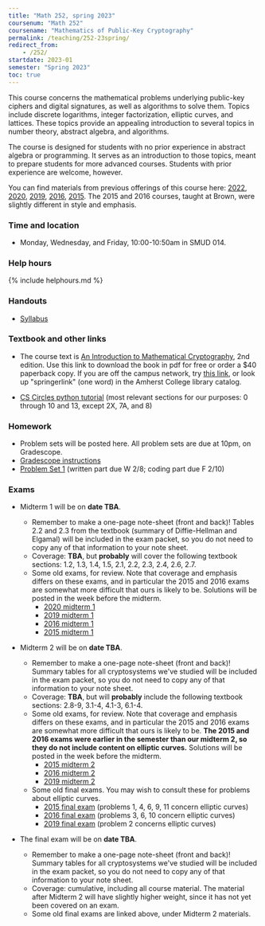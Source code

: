 ```yaml
---
title: "Math 252, spring 2023"
coursenum: "Math 252"
coursename: "Mathematics of Public-Key Cryptography"
permalink: /teaching/252-23spring/
redirect_from:
    - /252/
startdate: 2023-01
semester: "Spring 2023"
toc: true
---
```


This course concerns the mathematical problems underlying public-key ciphers and digital signatures, as well as algorithms to solve them. Topics include discrete logarithms, integer factorization, elliptic curves, and lattices. These topics provide an appealing introduction to several topics in number theory, abstract algebra, and algorithms.

The course is designed for students with no prior experience in abstract algebra or programming. It serves as an introduction to those topics, meant to prepare students for more advanced courses. Students with prior experience are welcome, however.

You can find materials from previous offerings of this course here: [2022](../252-22spring), [2020](../252-20spring), [2019](../252-19spring), [2016](../158-16fall), [2015](../158-15fall). The 2015 and 2016 courses, taught at Brown, were slightly different in style and emphasis.

### Time and location
* Monday, Wednesday, and Friday, 10:00-10:50am in SMUD 014.

### Help hours

{% include helphours.md %}

### Handouts

*   [Syllabus](handouts/syllabus.pdf)
<!--handouts-->

### Textbook and other links

*   The course text is [An Introduction to Mathematical Cryptography](https://link.springer.com/book/10.1007/978-1-4939-1711-2), 2nd edition. Use this link to download the book in pdf for free or order a $40 paperback copy. If you are off the campus network, try [this link](https://link.springer.com.ezproxy.amherst.edu/book/10.1007/978-1-4939-1711-2), or look up "springerlink" (one word) in the Amherst College library catalog.
<!--*   [Starter code and testing notebooks](https://www.dropbox.com/sh/a11zuil8bm8lylb/AABoeXEln6uR4vmnG-O9outza?dl=0) -->
*   [CS Circles python tutorial](https://cscircles.cemc.uwaterloo.ca/) (most relevant sections for our purposes: 0 through 10 and 13, except 2X, 7A, and 8)


### Homework

* Problem sets will be posted here. All problem sets are due at 10pm, on Gradescope.
* [Gradescope instructions](handouts/gsinfo.pdf)
* [Problem Set 1](psets/pset1.pdf) (written part due W 2/8; coding part due F 2/10)
<!--psets-->

### Exams

* Midterm 1 will be on **date TBA**.
    * Remember to make a one-page note-sheet (front and back)! Tables 2.2 and 2.3 from the textbook (summary of Diffie-Hellman and Elgamal) will be included in the exam packet, so you do not need to copy any of that information to your note sheet.
    * Coverage: **TBA**, but **probably** will cover the following textbook sections: 1.2, 1.3, 1.4, 1.5, 2.1, 2.2, 2.3, 2.4, 2.6, 2.7.
    * Some old exams, for review. Note that coverage and emphasis differs on these exams, and in particular the 2015 and 2016 exams are somewhat more difficult that ours is likely to be. Solutions will be posted in the week before the midterm.
        * [2020 midterm 1](../252-22spring/exams/midterm1-2020.pdf) 
        * [2019 midterm 1](../252-22spring/exams/midterm1-2019.pdf) 
        * [2016 midterm 1](../252-22spring/exams/midterm1-2016.pdf) 
        * [2015 midterm 1](../252-22spring/exams/midterm1-2015.pdf) 

* Midterm 2 will be on **date TBA**.
    * Remember to make a one-page note-sheet (front and back)! Summary tables for all cryptosystems we've studied will be included in the exam packet, so you do not need to copy any of that information to your note sheet.
    * Coverage: **TBA**, but will **probably** include the following textbook sections: 2.8-9, 3.1-4, 4.1-3, 6.1-4.
    * Some old exams, for review. Note that coverage and emphasis differs on these exams, and in particular the 2015 and 2016 exams are somewhat more difficult that ours is likely to be. **The 2015 and 2016 exams were earlier in the semester than our midterm 2, so they do not include content on elliptic curves.** Solutions will be posted in the week before the midterm.
        * [2015 midterm 2](../252-22spring/exams/midterm2practice/midterm2-2015.pdf)
        * [2016 midterm 2](../252-22spring/exams/midterm2practice/midterm2-2016.pdf)
        * [2019 midterm 2](../252-22spring/exams/midterm2practice/midterm2-2019.pdf)
    * Some old final exams. You may wish to consult these for problems about elliptic curves.
        * [2015 final exam](../252-22spring/exams/midterm2practice/final-2015.pdf) (problems 1, 4, 6, 9, 11 concern elliptic curves)
        * [2016 final exam](../252-22spring/exams/midterm2practice/final-2016.pdf) (problems 3, 6, 10 concern elliptic curves)
        * [2019 final exam](../252-22spring/exams/midterm2practice/final-2019.pdf) (problem 2 concerns elliptic curves)


* The final exam will be on **date TBA**.
    * Remember to make a one-page note-sheet (front and back)! Summary tables for all cryptosystems we've studied will be included in the exam packet, so you do not need to copy any of that information to your note sheet.
    * Coverage: cumulative, including all course material. The material after Midterm 2 will have slightly higher weight, since it has not yet been covered on an exam.
    * Some old final exams are linked above, under Midterm 2 materials.
